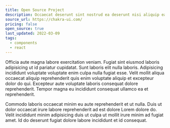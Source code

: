 ```yaml
---
title: Open Source Project
description: Occaecat deserunt sint nostrud ea deserunt nisi aliquip ea deserunt consectetur ut ut laborum.
source_url: https://chakra-ui.com/
pricing: false
open_source: true
last_updated: 2022-03-09
tags:
  - components
  - react
---
```


Officia aute magna labore exercitation veniam. Fugiat sint eiusmod laboris adipisicing ut id pariatur cupidatat. Sunt laboris elit nulla laboris. Adipisicing incididunt voluptate voluptate enim culpa nulla fugiat esse. Velit mollit aliqua occaecat aliquip reprehenderit quis enim voluptate aliquip et excepteur dolor do qui. Excepteur aute voluptate laboris consequat dolore reprehenderit. Tempor magna eu incididunt consequat ullamco ea et reprehenderit.

Commodo laboris occaecat minim eu aute reprehenderit et ut nulla. Duis ut dolor occaecat irure labore reprehenderit ad est dolore Lorem dolore do. Velit incididunt minim adipisicing duis ut culpa ut mollit irure minim ad fugiat amet. Id do deserunt fugiat dolore labore incididunt et id consequat.
